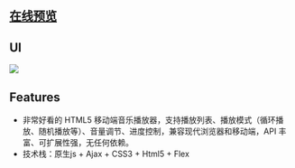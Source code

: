 
## [在线预览](http://mhynet.cn/FMPlayer/src/index.html)

## UI

![](http://upload-images.jianshu.io/upload_images/6719885-ac50c0e5824a42d9.jpg?imageMogr2/auto-orient/strip%7CimageView2/2/w/220)
## Features
- 非常好看的 HTML5 移动端音乐播放器，支持播放列表、播放模式（循环播放、随机播放等）、音量调节、进度控制，兼容现代浏览器和移动端，API 丰富、可扩展性强，无任何依赖。
- 技术栈：原生js + Ajax + CSS3 + Html5 + Flex